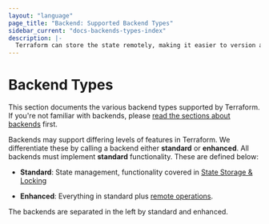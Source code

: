 ```yaml
---
layout: "language"
page_title: "Backend: Supported Backend Types"
sidebar_current: "docs-backends-types-index"
description: |-
  Terraform can store the state remotely, making it easier to version and work with in a team.
---
```


# Backend Types

This section documents the various backend types supported by Terraform.
If you're not familiar with backends, please
[read the sections about backends](/docs/backends/index.html) first.

Backends may support differing levels of features in Terraform. We differentiate
these by calling a backend either **standard** or **enhanced**. All backends
must implement **standard** functionality. These are defined below:

  * **Standard**: State management, functionality covered in
    [State Storage & Locking](/docs/language/state/backends.html)

  * **Enhanced**: Everything in standard plus
    [remote operations](/docs/backends/operations.html).

The backends are separated in the left by standard and enhanced.
